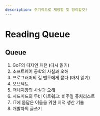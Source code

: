 ```yaml
---
description: 주기적으로 재정렬 및 정리할것!
---
```


# Reading Queue

## Queue

1. GoF의 디자인 패턴 (다시 읽기)
2. 소프트웨어 공학의 사실과 오해
3. 프로그래머의 길 멘토에게 묻다 (마저 읽기)
4. 오브젝트
5. 객체지향의 사실과 오해
6. 시드미드의 무비 아트워크: 비주얼 퓨처리스트
7. IT에 몸담은 이들을 위한 지적 생산 기술
8. 개발자의 글쓰기
